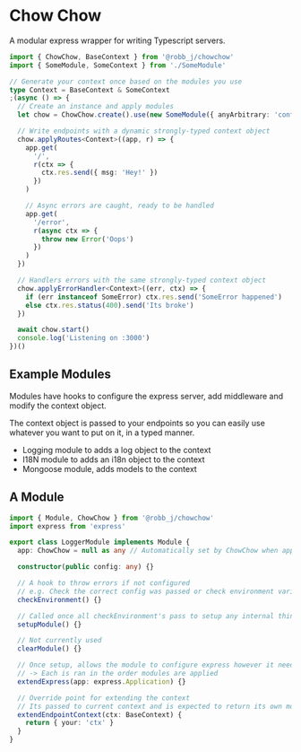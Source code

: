 # Chow Chow

A modular express wrapper for writing Typescript servers.

```ts
import { ChowChow, BaseContext } from '@robb_j/chowchow'
import { SomeModule, SomeContext } from './SomeModule'

// Generate your context once based on the modules you use
type Context = BaseContext & SomeContext
;(async () => {
  // Create an instance and apply modules
  let chow = ChowChow.create().use(new SomeModule({ anyArbitrary: 'config' }))

  // Write endpoints with a dynamic strongly-typed context object
  chow.applyRoutes<Context>((app, r) => {
    app.get(
      '/',
      r(ctx => {
        ctx.res.send({ msg: 'Hey!' })
      })
    )

    // Async errors are caught, ready to be handled
    app.get(
      '/error',
      r(async ctx => {
        throw new Error('Oops')
      })
    )
  })

  // Handlers errors with the same strongly-typed context object
  chow.applyErrorHandler<Context>((err, ctx) => {
    if (err instanceof SomeError) ctx.res.send('SomeError happened')
    else ctx.res.status(400).send('Its broke')
  })

  await chow.start()
  console.log('Listening on :3000')
})()
```

## Example Modules

Modules have hooks to configure the express server, add middleware and modify the context object.

The context object is passed to your endpoints so you can easily use whatever you want to put on it, in a typed manner.

- Logging module to adds a log object to the context
- I18N module to adds an i18n object to the context
- Mongoose module, adds models to the context

## A Module

```ts
import { Module, ChowChow } from '@robb_j/chowchow'
import express from 'express'

export class LoggerModule implements Module {
  app: ChowChow = null as any // Automatically set by ChowChow when applied

  constructor(public config: any) {}

  // A hook to throw errors if not configured
  // e.g. Check the correct config was passed or check environment variables are set
  checkEnvironment() {}

  // Called once all checkEnvironment's pass to setup any internal things
  setupModule() {}

  // Not currently used
  clearModule() {}

  // Once setup, allows the module to configure express however it needs
  // -> Each is ran in the order modules are applied
  extendExpress(app: express.Application) {}

  // Override point for extending the context
  // Its passed to current context and is expected to return its own modifications
  extendEndpointContext(ctx: BaseContext) {
    return { your: 'ctx' }
  }
}
```
